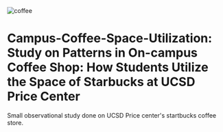 <img style="center" src="https://i.pinimg.com/originals/18/b1/77/18b177f65bd1119ce41186d0d0959910.gif" alt="coffee"> 

# Campus-Coffee-Space-Utilization: Study on Patterns in On-campus Coffee Shop: How Students Utilize the Space of Starbucks at UCSD Price Center
Small observational study done on UCSD Price center's startbucks coffee store. 


